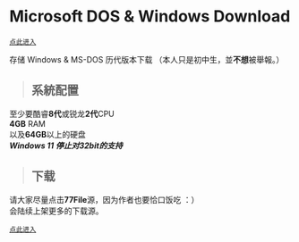 # Microsoft DOS & Windows Download
[`点此进入`](https://bob0800.github.io/msdl)   

存储 Windows & MS-DOS 历代版本下载
（本人只是初中生，並**不想**被舉報。）
> ## 系統配置
至少要酷睿**8代**或锐龙**2代**CPU   
**4GB** RAM   
以及**64GB**以上的硬盘  
***Windows 11 停止对32bit的支持***

> ## 下载   
请大家尽量点击**77File**源，因为作者也要恰口饭吃 ：）   
会陆续上架更多的下载源。     
   
[`点此进入`](https://bob0800.github.io/msdl)
